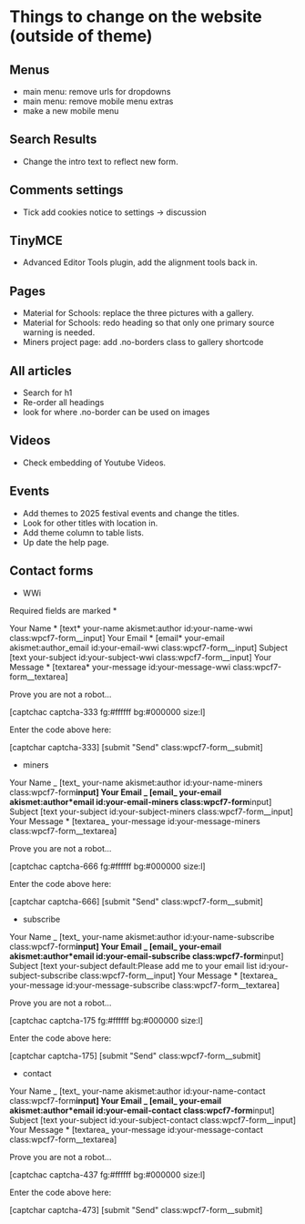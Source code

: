 # Things to change on the website (outside of theme)

## Menus

- main menu: remove urls for dropdowns
- main menu: remove mobile menu extras
- make a new mobile menu

## Search Results

- Change the intro text to reflect new form.

## Comments settings

- Tick add cookies notice to settings -> discussion

## TinyMCE

- Advanced Editor Tools plugin, add the alignment tools back in.

## Pages

- Material for Schools: replace the three pictures with a gallery.
- Material for Schools: redo heading so that only one primary source warning is needed.
- Miners project page: add .no-borders class to gallery shortcode

## All articles

- Search for h1
- Re-order all headings
- look for where .no-border can be used on images

## Videos

- Check embedding of Youtube Videos.

## Events

- Add themes to 2025 festival events and change the titles.
- Look for other titles with location in.
- Add theme column to table lists.
- Up date the help page.

## Contact forms

- WWi
<p class="wpcf7-form__note-before">Required fields are marked *</p>
<label class="wpcf7-form__label" for="your-name-wwi">Your Name *
[text* your-name akismet:author id:your-name-wwi class:wpcf7-form__input]
</label>
<label class="wpcf7-form__label" for="your-email-wwi">Your Email *
[email* your-email akismet:author_email id:your-email-wwi class:wpcf7-form__input]
</label>
<label class="wpcf7-form__label" for="your-subject-wwi">Subject
[text your-subject id:your-subject-wwi class:wpcf7-form__input]
</label>
<label class="wpcf7-form__label" for="your-message-wwi">Your Message *
[textarea* your-message id:your-message-wwi class:wpcf7-form__textarea]
</label>

<p class="wpcf7-form__p">Prove you are not a robot...</p>
[captchac captcha-333 fg:#ffffff bg:#000000 size:l]
<p>Enter the code above here:</p>
[captchar captcha-333]
[submit "Send" class:wpcf7-form__submit]

- miners

<label class="wpcf7-form__label" for="your-name-miners">Your Name _
[text_ your-name akismet:author id:your-name-miners class:wpcf7-form**input]
</label>
<label class="wpcf7-form**label" for="your-email-miners">Your Email _
[email_ your-email akismet:author*email id:your-email-miners class:wpcf7-form**input]
</label>
<label class="wpcf7-form**label" for="your-subject-miners">Subject
[text your-subject id:your-subject-miners class:wpcf7-form__input]
</label>
<label class="wpcf7-form__label" for="your-message-miners">Your Message *
[textarea_ your-message id:your-message-miners class:wpcf7-form\_\_textarea]
</label>

<p class="wpcf7-form__p">Prove you are not a robot...</p>
[captchac captcha-666 fg:#ffffff bg:#000000 size:l]
<p class="wpcf7-form__p">Enter the code above here:</p>
[captchar captcha-666]
[submit "Send" class:wpcf7-form__submit]

- subscribe

<label class="wpcf7-form__label" for="your-name-subscribe">Your Name _
[text_ your-name akismet:author id:your-name-subscribe class:wpcf7-form**input]
</label>
<label class="wpcf7-form**label" for="your-email-subscribe">Your Email _
[email_ your-email akismet:author*email id:your-email-subscribe class:wpcf7-form**input]
</label>
<label class="wpcf7-form**label" for="your-subject">Subject
[text your-subject default:Please add me to your email list id:your-subject-subscribe class:wpcf7-form__input]
</label>
<label class="wpcf7-form__label" for="your-message-subscribe">Your Message *
[textarea_ your-message id:your-message-subscribe class:wpcf7-form\_\_textarea]
</label>

<p class="wpcf7-form__p">Prove you are not a robot...</p>
[captchac captcha-175 fg:#ffffff bg:#000000 size:l]
<p class="wpcf7-form__p">Enter the code above here:</p>
[captchar captcha-175]
[submit "Send" class:wpcf7-form__submit]

- contact

<label class="wpcf7-form__label" for="your-name-contact">Your Name _
[text_ your-name akismet:author id:your-name-contact class:wpcf7-form**input]
</label>
<label class="wpcf7-form**label" for="your-email-contact">Your Email _
[email_ your-email akismet:author*email id:your-email-contact class:wpcf7-form**input]
</label>
<label class="wpcf7-form**label" for="your-subject-contact">Subject
[text your-subject id:your-subject-contact class:wpcf7-form__input]
</label>
<label class="wpcf7-form__label" for="your-message-contact">Your Message *
[textarea_ your-message id:your-message-contact class:wpcf7-form\_\_textarea]
</label>

<p class="wpcf7-form__p">Prove you are not a robot...</p>
[captchac captcha-437 fg:#ffffff bg:#000000 size:l]
<p class="wpcf7-form__p">Enter the code above here:</p>
[captchar captcha-473]
[submit "Send" class:wpcf7-form__submit]

